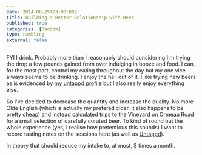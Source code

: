 ```yaml
---
date: 2014-08-25T23:00:00Z
title: Building a Better Relationship with Beer
published: true
categories: [Random]
type: rambling
external: false
---
```


FYI I drink.  Probably more than I reasonably should considering I'm trying the drop a few pounds gained from over indulging in booze and food.  I can, for the most part, control my eating throughout the day but my one vice always seems to be drinking.  I enjoy the hell out of it.  I like trying new beers as is evidenced by [my untappd profile](https://untappd.com/user/kouphax) but I also really enjoy everything else. 

So I've decided to decrease the quantity and increase the quality.  No more Olde English (which is actually my prefered cider, it also happens to be pretty cheap) and instead calculated trips to the Vineyard on Ormeau Road for a small selection of carefully curated beer.  To kind of round out the whole experience (yes, I realise how pretentious this sounds) I want to record tasting notes on the sessions here (as well as [Untappd](https://untappd.com/)).  

In theory that should reduce my intake to, at most, 3 times a month.
